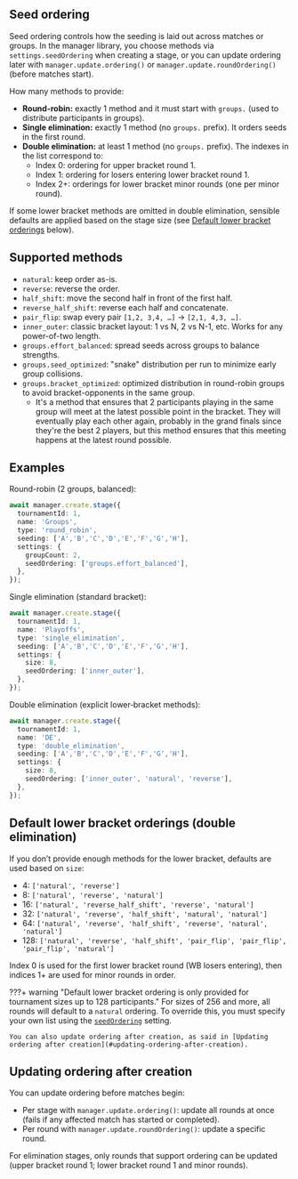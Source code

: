 ## Seed ordering

Seed ordering controls how the seeding is laid out across matches or groups. In the manager library, you choose methods via `settings.seedOrdering` when creating a stage, or you can update ordering later with `manager.update.ordering()` or `manager.update.roundOrdering()` (before matches start).

How many methods to provide:

- **Round-robin:** exactly 1 method and it must start with `groups.` (used to distribute participants in groups).
- **Single elimination:** exactly 1 method (no `groups.` prefix). It orders seeds in the first round.
- **Double elimination:** at least 1 method (no `groups.` prefix). The indexes in the list correspond to:
    - Index 0: ordering for upper bracket round 1.
    - Index 1: ordering for losers entering lower bracket round 1.
    - Index 2+: orderings for lower bracket minor rounds (one per minor round).

If some lower bracket methods are omitted in double elimination, sensible defaults are applied based on the stage size (see [Default lower bracket orderings](#default-lower-bracket-orderings-double-elimination) below).


## Supported methods

- `natural`: keep order as-is.
- `reverse`: reverse the order.
- `half_shift`: move the second half in front of the first half.
- `reverse_half_shift`: reverse each half and concatenate.
- `pair_flip`: swap every pair `[1,2, 3,4, …]` → `[2,1, 4,3, …]`.
- `inner_outer`: classic bracket layout: 1 vs N, 2 vs N-1, etc. Works for any power-of-two length.
- `groups.effort_balanced`: spread seeds across groups to balance strengths.
- `groups.seed_optimized`: "snake" distribution per run to minimize early group collisions.
- `groups.bracket_optimized`: optimized distribution in round-robin groups to avoid bracket-opponents in the same group.
    - It's a method that ensures that 2 participants playing in the same group will meet at the latest possible point in the bracket.
      They will eventually play each other again, probably in the grand finals since they're the best 2 players,
      but this method ensures that this meeting happens at the latest round possible.


## Examples

Round-robin (2 groups, balanced):

```ts
await manager.create.stage({
  tournamentId: 1,
  name: 'Groups',
  type: 'round_robin',
  seeding: ['A','B','C','D','E','F','G','H'],
  settings: {
    groupCount: 2,
    seedOrdering: ['groups.effort_balanced'],
  },
});
```

Single elimination (standard bracket):

```ts
await manager.create.stage({
  tournamentId: 1,
  name: 'Playoffs',
  type: 'single_elimination',
  seeding: ['A','B','C','D','E','F','G','H'],
  settings: {
    size: 8,
    seedOrdering: ['inner_outer'],
  },
});
```

Double elimination (explicit lower‑bracket methods):

```ts
await manager.create.stage({
  tournamentId: 1,
  name: 'DE',
  type: 'double_elimination',
  seeding: ['A','B','C','D','E','F','G','H'],
  settings: {
    size: 8,
    seedOrdering: ['inner_outer', 'natural', 'reverse'],
  },
});
```


## Default lower bracket orderings (double elimination)

If you don’t provide enough methods for the lower bracket, defaults are used based on `size`:

- 4: `['natural', 'reverse']`
- 8: `['natural', 'reverse', 'natural']`
- 16: `['natural', 'reverse_half_shift', 'reverse', 'natural']`
- 32: `['natural', 'reverse', 'half_shift', 'natural', 'natural']`
- 64: `['natural', 'reverse', 'half_shift', 'reverse', 'natural', 'natural']`
- 128: `['natural', 'reverse', 'half_shift', 'pair_flip', 'pair_flip', 'pair_flip', 'natural']`

Index 0 is used for the first lower bracket round (WB losers entering), then indices 1+ are used for minor rounds in order.

???+ warning "Default lower bracket ordering is only provided for tournament sizes up to 128 participants."
    For sizes of 256 and more, all rounds will default to a `natural` ordering. To override this, you must specify your own list using the [`seedOrdering`](/brackets-docs/reference/model/interfaces/StageSettings.html#seedOrdering) setting.

    You can also update ordering after creation, as said in [Updating ordering after creation](#updating-ordering-after-creation).

## Updating ordering after creation

You can update ordering before matches begin:

- Per stage with `manager.update.ordering()`: update all rounds at once (fails if any affected match has started or completed).
- Per round with `manager.update.roundOrdering()`: update a specific round.

For elimination stages, only rounds that support ordering can be updated (upper bracket round 1; lower bracket round 1 and minor rounds).